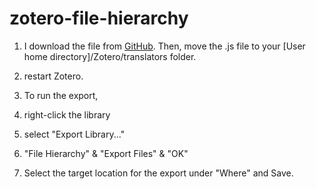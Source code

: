 # zotero-file-hierarchy

1. I download the file from [GitHub](https://raw.githubusercontent.com/retorquere/zotero-file-hierarchy/master/File%20Hierarchy.js). Then, move the .js file to your \[User home directory\]/Zotero/translators folder.
2. restart Zotero.

3. To run the export,
  1. right-click the library
  2. select "Export Library..."
  3. "File Hierarchy" & "Export Files" & "OK"
  4. Select the target location for the export under "Where" and Save.

